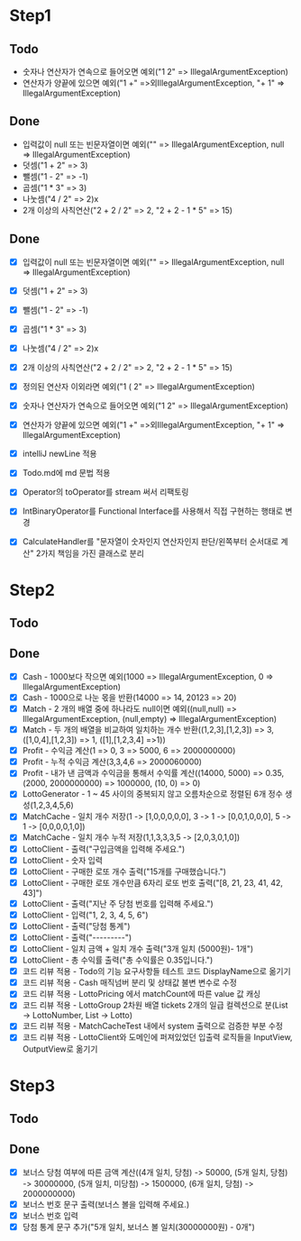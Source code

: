 # Step1

## Todo
- 숫자나 연산자가 연속으로 들어오면 예외("1 2" => IllegalArgumentException)
- 연산자가 양끝에 있으면 예외("1 +" =>외IllegalArgumentException, "+ 1" => IllegalArgumentException)

## Done
- 입력값이 null 또는 빈문자열이면 예외("" => IllegalArgumentException, null => IllegalArgumentException)
- 덧셈("1 + 2" => 3)
- 뺄셈("1 - 2" => -1)
- 곱셈("1 * 3" => 3)
- 나눗셈("4 / 2" => 2)x
- 2개 이상의 사칙연산("2 + 2 / 2" => 2, "2 + 2 - 1 * 5" => 15)

## Done
- [x] 입력값이 null 또는 빈문자열이면 예외("" => IllegalArgumentException, null => IllegalArgumentException)
- [x] 덧셈("1 + 2" => 3)
- [x] 뺄셈("1 - 2" => -1)
- [x] 곱셈("1 * 3" => 3)
- [x] 나눗셈("4 / 2" => 2)x
- [x] 2개 이상의 사칙연산("2 + 2 / 2" => 2, "2 + 2 - 1 * 5" => 15)
- [x] 정의된 연산자 이외라면 예외("1 ( 2" => IllegalArgumentException)
- [x] 숫자나 연산자가 연속으로 들어오면 예외("1 2" => IllegalArgumentException)
- [x] 연산자가 양끝에 있으면 예외("1 +" =>외IllegalArgumentException, "+ 1" => IllegalArgumentException)
- [x] intelliJ newLine 적용
- [x] Todo.md에 md 문법 적용
- [x] Operator의 toOperator를 stream 써서 리팩토링
- [x] IntBinaryOperator를 Functional Interface를 사용해서 직접 구현하는 행태로 변경
- [x] CalculateHandler를 "문자열이 숫자인지 연산자인지 판단/왼쪽부터 순서대로 계산" 2가지 책임을 가진 클래스로 분리


# Step2

## Todo

## Done
- [X] Cash - 1000보다 작으면 예외(1000 => IllegalArgumentException, 0 => IllegalArgumentException)
- [X] Cash - 1000으로 나눈 몫을 반환(14000 => 14, 20123 => 20)
- [X] Match - 2 개의 배열 중에 하나라도 null이면 예외((null,null) => IllegalArgumentException, (null,empty) => IllegalArgumentException)
- [X] Match - 두 개의 배열을 비교하여 일치하는 개수 반환((1,2,3],[1,2,3]) => 3, ([1,0,4],[1,2,3]) => 1, ([1],[1,2,3,4] =>1))
- [X] Profit - 수익금 계산(1 => 0, 3 => 5000, 6 => 2000000000)
- [X] Profit - 누적 수익금 계산(3,3,4,6 => 2000060000)
- [X] Profit - 내가 낸 금액과 수익금을 통해서 수익률 계산((14000, 5000) => 0.35, (2000, 2000000000) => 1000000, (10, 0) => 0)
- [X] LottoGenerator - 1 ~ 45 사이의 중복되지 않고 오름차순으로 정렬된 6개 정수 생성(1,2,3,4,5,6)
- [X] MatchCache - 일치 개수 저장(1 -> [1,0,0,0,0,0], 3 -> 1 -> [0,0,1,0,0,0], 5 -> 1 -> [0,0,0,0,1,0])
- [X] MatchCache - 일치 개수 누적 저장(1,1,3,3,3,5 -> [2,0,3,0,1,0])
- [X] LottoClient - 출력("구입금액을 입력해 주세요.")
- [X] LottoClient - 숫자 입력
- [X] LottoClient - 구매한 로또 개수 출력("15개를 구매했습니다.")
- [X] LottoClient - 구매한 로또 개수만큼 6자리 로또 번호 출력("[8, 21, 23, 41, 42, 43]")
- [X] LottoClient - 출력("지난 주 당첨 번호를 입력해 주세요.")
- [X] LottoClient - 입력("1, 2, 3, 4, 5, 6")
- [X] LottoClient - 출력("당첨 통계")
- [X] LottoClient - 출력("---------")
- [X] LottoClient - 일치 금액 + 일치 개수 출력("3개 일치 (5000원)- 1개")
- [X] LottoClient - 총 수익률 출력("총 수익률은 0.35입니다.")
- [X] 코드 리뷰 적용 - Todo의 기능 요구사항들 테스트 코드 DisplayName으로 옮기기
- [X] 코드 리뷰 적용 - Cash 매직넘버 분리 및 상태값 불변 변수로 수정
- [X] 코드 리뷰 적용 - LottoPricing 에서 matchCount에 따른 value 값 캐싱
- [X] 코드 리뷰 적용 - LottoGroup 2차원 배열 tickets 2개의 일급 컬렉션으로 분(List<Integer> -> LottoNumber, List<LottoNumber> -> Lotto) 
- [X] 코드 리뷰 적용 - MatchCacheTest 내에서 system 출력으로 검증한 부분 수정
- [X] 코드 리뷰 적용 - LottoClient와 도메인에 퍼져있었던 입출력 로직들을 InputView, OutputView로 옮기기

# Step3

## Todo

## Done
- [X] 보너스 당첨 여부에 따른 금액 계산((4개 일치, 당첨) -> 50000, (5개 일치, 당첨) -> 30000000, (5개 일치, 미당첨) -> 1500000, (6개 일치, 당첨) -> 2000000000)
- [X] 보너스 번호 문구 출력(보너스 볼을 입력해 주세요.)
- [X] 보너스 번호 입력
- [X] 당첨 통계 문구 추가("5개 일치, 보너스 볼 일치(30000000원) - 0개")

